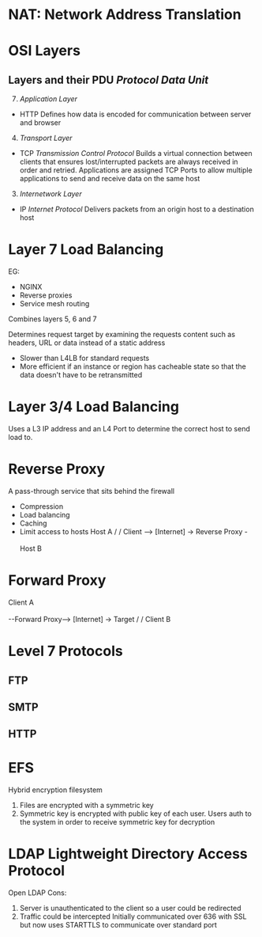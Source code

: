 # NAT: Network Address Translation

# OSI Layers

## Layers and their PDU _Protocol Data Unit_
7. _Application Layer_
  - HTTP Defines how data is encoded for communication between server and browser

4. _Transport Layer_
  - TCP _Transmission Control Protocol_ Builds a virtual connection between clients that ensures lost/interrupted packets are always received in order and retried. Applications are assigned TCP Ports to allow multiple applications to send and receive data on the same host

3. _Internetwork Layer_ 
  - IP _Internet Protocol_ Delivers packets from an origin host to a destination host

# Layer 7 Load Balancing

EG:
* NGINX
* Reverse proxies
* Service mesh routing

Combines layers 5, 6 and 7

Determines request target by examining the requests content such as headers, URL or data instead of a static address

* Slower than L4LB for standard requests
* More efficient if an instance or region has cacheable state so that the data doesn't have to be retransmitted

# Layer 3/4 Load Balancing

Uses a L3 IP address and an L4 Port to determine the correct host to send load to.

# Reverse Proxy

A pass-through service that sits behind the firewall

- Compression
- Load balancing
- Caching
- Limit access to hosts
                                          Host A
                                         / 
                                        /
Client --> [Internet] -> Reverse Proxy -
                                        \
                                         \
                                          Host B

# Forward Proxy

Client A
          \
           \
            --Forward Proxy--> [Internet] -> Target
           /
          /
Client B


# Level 7 Protocols
## FTP
## SMTP
## HTTP

# EFS
Hybrid encryption filesystem
1. Files are encrypted with a symmetric key
2. Symmetric key is encrypted with public key of each user. Users auth to the system in order to receive symmetric key for decryption

# LDAP Lightweight Directory Access Protocol
Open LDAP
Cons:
1. Server is unauthenticated to the client so a user could be redirected
2. Traffic could be intercepted
Initially communicated over 636 with SSL but now uses STARTTLS to communicate over standard port

